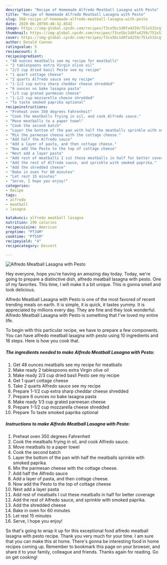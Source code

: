 ```yaml
---
description: "Recipe of Homemade Alfredo Meatball Lasagna with Pesto"
title: "Recipe of Homemade Alfredo Meatball Lasagna with Pesto"
slug: 568-recipe-of-homemade-alfredo-meatball-lasagna-with-pesto
date: 2020-06-28T04:48:32.854Z
image: https://img-global.cpcdn.com/recipes/f3ce5bc1d8fa4259/751x532cq70/alfredo-meatball-lasagna-with-pesto-recipe-main-photo.jpg
thumbnail: https://img-global.cpcdn.com/recipes/f3ce5bc1d8fa4259/751x532cq70/alfredo-meatball-lasagna-with-pesto-recipe-main-photo.jpg
cover: https://img-global.cpcdn.com/recipes/f3ce5bc1d8fa4259/751x532cq70/alfredo-meatball-lasagna-with-pesto-recipe-main-photo.jpg
author: Donald Cannon
ratingvalue: 5
reviewcount: 8
recipeingredient:
- "48 ounces meatballs see my recipe for meatballs"
- "2 tablespoons extra Virgin olive oil"
- "2/3 cup dried basil Pesto see my recipe"
- "1 quart cottage cheese"
- "2 quarts Alfredo sauce see my recipe"
- "1-1/2 cup extra sharp cheddar cheese shredded"
- "6 ounces no bake lasagna pasta"
- "1/3 cup grated parmesan cheese"
- "1-1/2 cup mozzarella cheese shredded"
- "To taste smoked paprika optional"
recipeinstructions:
- "Preheat oven 350 degrees Fahrenheit"
- "Cook the meatballs frying in oil, and cook Alfredo sauce."
- "Move meatballs to a paper towel"
- "Cook the second batch"
- "Layer the bottom of the pan with half the meatballs sprinkle with smoked paprika."
- "Mix the parmesan cheese with the cottage cheese."
- "Add half the Alfredo sauce"
- "Add a layer of pasta, and then cottage cheese."
- "Now add the Pesto to the top of cottage cheese"
- "Next add a layer pasta"
- "Add rest of meatballs I cut these meatballs in half for better coverage"
- "Add the rest of Alfredo sauce, and sprinkle with smoked paprika."
- "Add the shredded cheese"
- "Bake in oven for 60 minutes"
- "Let rest 15 minutes"
- "Serve, I hope you enjoy!"
categories:
- Recipe
tags:
- alfredo
- meatball
- lasagna

katakunci: alfredo meatball lasagna 
nutrition: 290 calories
recipecuisine: American
preptime: "PT34M"
cooktime: "PT55M"
recipeyield: "4"
recipecategory: Dessert

---
```



![Alfredo Meatball Lasagna with Pesto](https://img-global.cpcdn.com/recipes/f3ce5bc1d8fa4259/751x532cq70/alfredo-meatball-lasagna-with-pesto-recipe-main-photo.jpg)

Hey everyone, hope you're having an amazing day today. Today, we're going to prepare a distinctive dish, alfredo meatball lasagna with pesto. One of my favorites. This time, I will make it a bit unique. This is gonna smell and look delicious.

Alfredo Meatball Lasagna with Pesto is one of the most favored of recent trending meals on earth. It is simple, it is quick, it tastes yummy. It is appreciated by millions every day. They are fine and they look wonderful. Alfredo Meatball Lasagna with Pesto is something that I've loved my entire life.




To begin with this particular recipe, we have to prepare a few components. You can have alfredo meatball lasagna with pesto using 10 ingredients and 16 steps. Here is how you cook that.

<!--inarticleads1-->

##### The ingredients needed to make Alfredo Meatball Lasagna with Pesto:

1. Get 48 ounces meatballs see my recipe for meatballs
1. Make ready 2 tablespoons extra Virgin olive oil
1. Make ready 2/3 cup dried basil Pesto see my recipe
1. Get 1 quart cottage cheese
1. Take 2 quarts Alfredo sauce see my recipe
1. Prepare 1-1/2 cup extra sharp cheddar cheese shredded
1. Prepare 6 ounces no bake lasagna pasta
1. Make ready 1/3 cup grated parmesan cheese
1. Prepare 1-1/2 cup mozzarella cheese shredded
1. Prepare To taste smoked paprika optional




<!--inarticleads2-->

##### Instructions to make Alfredo Meatball Lasagna with Pesto:

1. Preheat oven 350 degrees Fahrenheit
1. Cook the meatballs frying in oil, and cook Alfredo sauce.
1. Move meatballs to a paper towel
1. Cook the second batch
1. Layer the bottom of the pan with half the meatballs sprinkle with smoked paprika.
1. Mix the parmesan cheese with the cottage cheese.
1. Add half the Alfredo sauce
1. Add a layer of pasta, and then cottage cheese.
1. Now add the Pesto to the top of cottage cheese
1. Next add a layer pasta
1. Add rest of meatballs I cut these meatballs in half for better coverage
1. Add the rest of Alfredo sauce, and sprinkle with smoked paprika.
1. Add the shredded cheese
1. Bake in oven for 60 minutes
1. Let rest 15 minutes
1. Serve, I hope you enjoy!




So that's going to wrap it up for this exceptional food alfredo meatball lasagna with pesto recipe. Thank you very much for your time. I am sure that you can make this at home. There's gonna be interesting food in home recipes coming up. Remember to bookmark this page on your browser, and share it to your family, colleague and friends. Thanks again for reading. Go on get cooking!
